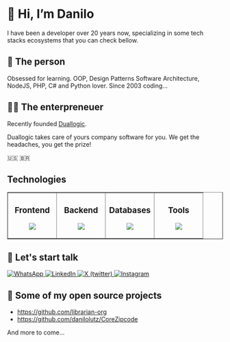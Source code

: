# 👋 Hi, I’m Danilo

I have been a developer over 20 years now, specializing in some tech stacks ecosystems that you can check bellow.

## 🧑 The person

Obsessed for learning. OOP, Design Patterns Software Architecture, NodeJS, PHP, C# and Python lover.
Since 2003 coding...

## 🧑‍💻 The enterpreneuer

Recently founded [Duallogic](https://duallogic.net).

Duallogic takes care of yours company software for you. We get the headaches, you get the prize!

🇺🇸 🇧🇷

## Technologies

<table align="center" border="1" width="100%"><tr><td valign="top" width="25%">

### <div align="center"> Frontend </div>

<p align="center">
<img src="https://skillicons.dev/icons?i=ts,react,nextjs,redux,tailwind,flutter&theme=dark&perline=3" />
</p>

</td><td valign="top" width="25%">

### <div align="center"> Backend </div>

<p align="center">
<img src="https://skillicons.dev/icons?i=nodejs,express,nestjs,prisma,jest,dart,php,python,dotnet&theme=dark&perline=3" />
</p>

</td><td valign="top" width="25%">

### <div align="center"> Databases </div>

<p align="center">
<img src="https://skillicons.dev/icons?i=postgres,mongodb,redis,mysql&theme=dark&perline=2" />
</p>

</td><td valign="top" width="25%">

### <div align="center"> Tools </div>

<p align="center">
<img src="https://skillicons.dev/icons?i=aws,azure,rabbitmq,grafana,prometheus,docker,vscode&theme=dark&perline=2" />
</p>

</td></tr></table>

## 💬 Let's start talk

<a href="https://wa.link/fp0mw5" target="_blank">
 <img src="https://img.shields.io/badge/WhatsApp%20(Duallogic)-373737?style=for-the-badge&logo=WhatsApp" alt="WhatsApp" />
</a>
<a href="https://www.linkedin.com/in/danilolutz/" target="_blank">
 <img src="https://img.shields.io/badge/LinkedIn-373737?style=for-the-badge&logo=LinkedIn" alt=LinkedIn />
</a>
<a href="https://twitter.com/danilolutz" target="_blank">
<img src="https://img.shields.io/badge/X%20(twitter)-373737?style=for-the-badge&logo=X" alt="X (twitter)" />
</a>
<a href="https://www.instagram.com/danilolutz/" target="_blank">
 <img src="https://img.shields.io/badge/Instagram-373737?style=for-the-badge&logo=Instagram" alt="Instagram" />
</a>

## 🤞 Some of my open source projects

- <https://github.com/librarian-org>
- <https://github.com/danilolutz/CoreZipcode>

And more to come...
